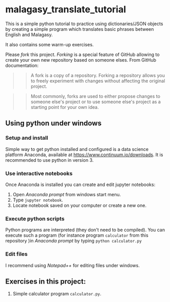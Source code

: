 # malagasy_translate_tutorial

This is a simple python tutorial to practice using dictionaries/JSON objects by creating a simple program which translates basic phrases between English and Malagasy.

It also contains some warm-up exercises.

Please *fork* this project. *Forking* is a special feature of GitHub allowing to create your own new repository based on someone elses. From GitHub documentation:

>> A fork is a copy of a repository. Forking a repository allows you to freely experiment with changes without affecting the original project.

>> Most commonly, forks are used to either propose changes to someone else's project or to use someone else's project as a starting point for your own idea.

## Using python under windows
### Setup and install
Simple way to get python installed and configured is a data science platform Anaconda, available at https://www.continuum.io/downloads. It is recommended to use python in version 3.

### Use interactive notebooks
Once Anaconda is installed you can create and edit jupyter notebooks:

1. Open *Anaconda prompt* from windows start menu.
2. Type `jupyter notebook`.
3. Locate notebook saved on your computer or create a new one.

### Execute python scripts
Python programs are interpreted (they don't need to be compiled). You can execute such a program (for instance program `calculator` from this repository )in *Anaconda prompt* by typing `python calculator.py`

### Edit files
I recommend using *Notepad++* for editing files under windows.

## Exercises in this project:
1. Simple calculator program `calculator.py`. 

